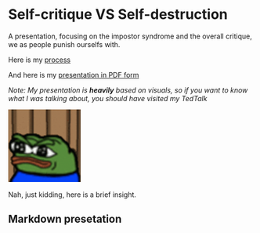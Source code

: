 # Self-critique VS Self-destruction
A presentation, focusing on the impostor syndrome and the overall critique, we as people punish ourselfs with.

Here is my [process](process.md)

And here is my [presentation in PDF form](AJOVT-06-storytelling.pdf)

<em>Note: My presentation is <b>heavily</b> based on visuals, so if you want to know what I was talking about, you should have visited my TedTalk</em>

<img src="pepe.gif" alt="Pepe leaving" style="width:148px;height:148px;">







Nah, just kidding, here is a brief insight.

## Markdown presetation

